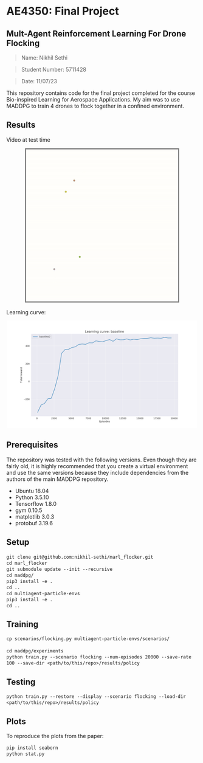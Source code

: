 # AE4350: Final Project
## Mult-Agent Reinforcement Learning For Drone Flocking

> Name: Nikhil Sethi

> Student Number: 5711428

> Date: 11/07/23 

This repository contains code for the final project completed for the course Bio-inspired Learning for Aerospace Applications. My aim was to use MADDPG to train 4 drones to flock together in a confined environment.

## Results

Video at test time
<kbd>
<p align='center'><img src="./media/flocking.gif" width=400 style="border: 3px solid grey" ></p>
</kbd>

Learning curve:
<p align='center'><img src="./media/learning_curve.png" width=500></p>

## Prerequisites
The repository was tested with the following versions. Even though they are fairly old, it is highly recommended that you create a virtual environment and use the same versions because they include dependencies from the authors of the main MADDPG repository.

- Ubuntu 18.04
- Python 3.5.10
- Tensorflow 1.8.0
- gym 0.10.5
- matplotlib 3.0.3
- protobuf 3.19.6


## Setup

```
git clone git@github.com:nikhil-sethi/marl_flocker.git
cd marl_flocker
git submodule update --init --recursive
cd maddpg/
pip3 install -e .
cd ..
cd multiagent-particle-envs
pip3 install -e .
cd ..
```

## Training
```
cp scenarios/flocking.py multiagent-particle-envs/scenarios/

cd maddpg/experiments
python train.py --scenario flocking --num-episodes 20000 --save-rate 100 --save-dir <path/to/this/repo>/results/policy
```

## Testing
```
python train.py --restore --display --scenario flocking --load-dir <path/to/this/repo>/results/policy
```

## Plots
To reproduce the plots from the paper:
```
pip install seaborn
python stat.py
```

